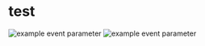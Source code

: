 # test

![example event parameter](https://github.com/mrbrins82/test/actions/workflows/example_workflow.yml/badge.svg?event=pull_request)
![example event parameter](https://github.com/mrbrins82/test/actions/workflows/python_workflow.yml/badge.svg?event=pull_request)
